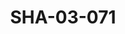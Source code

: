 ---
pid: SHA-03-071
title: SHA-03-071
language: ar
collection: شرحبيل احمد
original_label: 
rights: شرحبيل احمد
location_of_original: شرحبيل احمد
photographer_or_studio: 
scanned_from: photograph 10.1 by 15.2
_date: '1994'
location: السعودية، جدة، السفارة السودانية
description: شرحبيل احمد وموظفين السفارة السودانية من ضمنهم صلاح مصطفى
additional_notes: 
permission_display: 'yes'
on_server: 'no'
on_website: 'no'
permalink: "/archive/ar/sha-03-071.html"
layout: photo-page
---